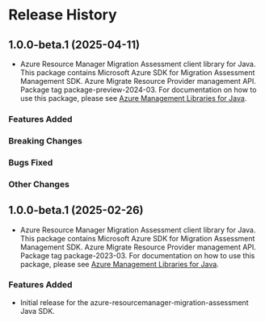 # Release History

## 1.0.0-beta.1 (2025-04-11)

- Azure Resource Manager Migration Assessment client library for Java. This package contains Microsoft Azure SDK for Migration Assessment Management SDK. Azure Migrate Resource Provider management API. Package tag package-preview-2024-03. For documentation on how to use this package, please see [Azure Management Libraries for Java](https://aka.ms/azsdk/java/mgmt).

### Features Added

### Breaking Changes

### Bugs Fixed

### Other Changes

## 1.0.0-beta.1 (2025-02-26)

- Azure Resource Manager Migration Assessment client library for Java. This package contains Microsoft Azure SDK for Migration Assessment Management SDK. Azure Migrate Resource Provider management API. Package tag package-2023-03. For documentation on how to use this package, please see [Azure Management Libraries for Java](https://aka.ms/azsdk/java/mgmt).
### Features Added

- Initial release for the azure-resourcemanager-migration-assessment Java SDK.

